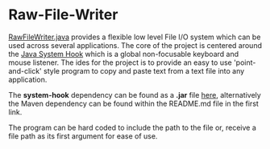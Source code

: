 # Raw-File-Writer

[RawFileWriter.java](https://github.com/RyanMcGrath1/Raw-File-Writer/blob/main/RawFileWriter.java) provides a flexible low level File I/O system which can be used across several applications. The core of the project is centered around the [Java System Hook](https://github.com/kristian/system-hook) which is a global non-focusable keyboard and mouse listener. The ides for the project is to provide an easy to use 'point-and-click' style program to copy and paste text from a text file into any application.

The **system-hook** dependency can be found as a **.jar** file [here](https://github.com/kristian/system-hook/releases), alternatively the Maven dependency can be found within the README.md file in the first link.

The program can be hard coded to include the path to the file or, receive a file path as its first argument for ease of use. 
